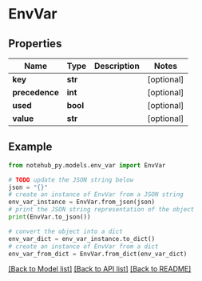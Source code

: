 # EnvVar

## Properties

| Name           | Type     | Description | Notes      |
| -------------- | -------- | ----------- | ---------- |
| **key**        | **str**  |             | [optional] |
| **precedence** | **int**  |             | [optional] |
| **used**       | **bool** |             | [optional] |
| **value**      | **str**  |             | [optional] |

## Example

```python
from notehub_py.models.env_var import EnvVar

# TODO update the JSON string below
json = "{}"
# create an instance of EnvVar from a JSON string
env_var_instance = EnvVar.from_json(json)
# print the JSON string representation of the object
print(EnvVar.to_json())

# convert the object into a dict
env_var_dict = env_var_instance.to_dict()
# create an instance of EnvVar from a dict
env_var_from_dict = EnvVar.from_dict(env_var_dict)
```

[[Back to Model list]](../README.md#documentation-for-models) [[Back to API list]](../README.md#documentation-for-api-endpoints) [[Back to README]](../README.md)

